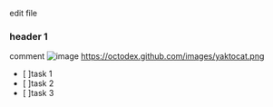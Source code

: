 edit file
### header 1
comment
![image](https://github.com/kil11/skills-communicate-using-markdown2/assets/115838774/699b2abc-902a-484e-bbcc-02787f4291e0)
https://octodex.github.com/images/yaktocat.png
- [ ]task 1 
- [ ]task 2
- [ ]task 3
